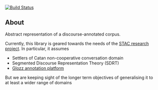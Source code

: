 [![Build Status](https://secure.travis-ci.org/kowey/educe.png)](http://travis-ci.org/kowey/educe)

## About

Abstract representation of a discourse-annotated corpus.

Currently, this library is geared towards the needs of the [STAC
research project](http://www.irit.fr/STAC/).
In particular, it assumes

- Settlers of Catan non-cooperative conversation domain
- Segmented Discourse Representation Theory (SDRT)
- [Glozz annotation platform](http://www.glozz.org/)

But we are keeping sight of the longer term objectives of generalising
it to at least a wider range of domains
